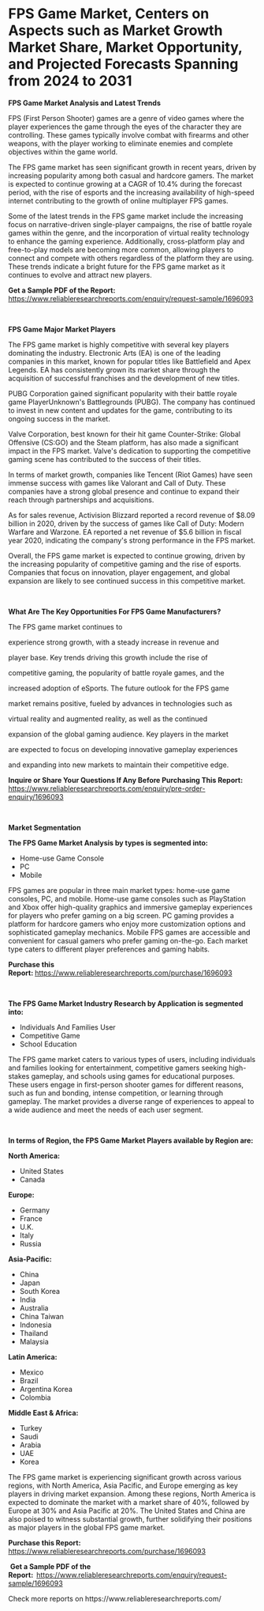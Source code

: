 <p><h1>FPS Game Market, Centers on Aspects such as Market Growth Market Share, Market Opportunity, and Projected Forecasts Spanning from 2024 to 2031</h1></p><p><strong>FPS Game Market Analysis and Latest Trends</strong></p>
<p><p>FPS (First Person Shooter) games are a genre of video games where the player experiences the game through the eyes of the character they are controlling. These games typically involve combat with firearms and other weapons, with the player working to eliminate enemies and complete objectives within the game world.</p><p>The FPS game market has seen significant growth in recent years, driven by increasing popularity among both casual and hardcore gamers. The market is expected to continue growing at a CAGR of 10.4% during the forecast period, with the rise of esports and the increasing availability of high-speed internet contributing to the growth of online multiplayer FPS games.</p><p>Some of the latest trends in the FPS game market include the increasing focus on narrative-driven single-player campaigns, the rise of battle royale games within the genre, and the incorporation of virtual reality technology to enhance the gaming experience. Additionally, cross-platform play and free-to-play models are becoming more common, allowing players to connect and compete with others regardless of the platform they are using. These trends indicate a bright future for the FPS game market as it continues to evolve and attract new players.</p></p>
<p><strong>Get a Sample PDF of the Report:&nbsp;</strong> <a href="https://www.reliableresearchreports.com/enquiry/request-sample/1696093">https://www.reliableresearchreports.com/enquiry/request-sample/1696093</a></p>
<p>&nbsp;</p>
<p><strong>FPS Game Major Market Players</strong></p>
<p><p>The FPS game market is highly competitive with several key players dominating the industry. Electronic Arts (EA) is one of the leading companies in this market, known for popular titles like Battlefield and Apex Legends. EA has consistently grown its market share through the acquisition of successful franchises and the development of new titles.</p><p>PUBG Corporation gained significant popularity with their battle royale game PlayerUnknown's Battlegrounds (PUBG). The company has continued to invest in new content and updates for the game, contributing to its ongoing success in the market.</p><p>Valve Corporation, best known for their hit game Counter-Strike: Global Offensive (CS:GO) and the Steam platform, has also made a significant impact in the FPS market. Valve's dedication to supporting the competitive gaming scene has contributed to the success of their titles.</p><p>In terms of market growth, companies like Tencent (Riot Games) have seen immense success with games like Valorant and Call of Duty. These companies have a strong global presence and continue to expand their reach through partnerships and acquisitions.</p><p>As for sales revenue, Activision Blizzard reported a record revenue of $8.09 billion in 2020, driven by the success of games like Call of Duty: Modern Warfare and Warzone. EA reported a net revenue of $5.6 billion in fiscal year 2020, indicating the company's strong performance in the FPS market.</p><p>Overall, the FPS game market is expected to continue growing, driven by the increasing popularity of competitive gaming and the rise of esports. Companies that focus on innovation, player engagement, and global expansion are likely to see continued success in this competitive market.</p></p>
<p>&nbsp;</p>
<p><strong>What Are The Key Opportunities For FPS Game Manufacturers?</strong></p>
<p><p>The FPS game market continues to</p><p>experience strong growth, with a steady increase in revenue and</p><p>player base. Key trends driving this growth include the rise of</p><p>competitive gaming, the popularity of battle royale games, and the</p><p>increased adoption of eSports. The future outlook for the FPS game</p><p>market remains positive, fueled by advances in technologies such as</p><p>virtual reality and augmented reality, as well as the continued</p><p>expansion of the global gaming audience. Key players in the market</p><p>are expected to focus on developing innovative gameplay experiences</p><p>and expanding into new markets to maintain their competitive edge.</p></p>
<p><strong>Inquire or Share Your Questions If Any Before Purchasing This Report:</strong> <a href="https://www.reliableresearchreports.com/enquiry/pre-order-enquiry/1696093">https://www.reliableresearchreports.com/enquiry/pre-order-enquiry/1696093</a></p>
<p>&nbsp;</p>
<p><strong>Market Segmentation</strong></p>
<p><strong>The FPS Game Market Analysis by types is segmented into:</strong></p>
<p><ul><li>Home-use Game Console</li><li>PC</li><li>Mobile</li></ul></p>
<p><p>FPS games are popular in three main market types: home-use game consoles, PC, and mobile. Home-use game consoles such as PlayStation and Xbox offer high-quality graphics and immersive gameplay experiences for players who prefer gaming on a big screen. PC gaming provides a platform for hardcore gamers who enjoy more customization options and sophisticated gameplay mechanics. Mobile FPS games are accessible and convenient for casual gamers who prefer gaming on-the-go. Each market type caters to different player preferences and gaming habits.</p></p>
<p><strong>Purchase this Report:&nbsp;</strong><a href="https://www.reliableresearchreports.com/purchase/1696093">https://www.reliableresearchreports.com/purchase/1696093</a></p>
<p>&nbsp;</p>
<p><strong>The FPS Game Market Industry Research by Application is segmented into:</strong></p>
<p><ul><li>Individuals And Families User</li><li>Competitive Game</li><li>School Education</li></ul></p>
<p><p>The FPS game market caters to various types of users, including individuals and families looking for entertainment, competitive gamers seeking high-stakes gameplay, and schools using games for educational purposes. These users engage in first-person shooter games for different reasons, such as fun and bonding, intense competition, or learning through gameplay. The market provides a diverse range of experiences to appeal to a wide audience and meet the needs of each user segment.</p></p>
<p>&nbsp;</p>
<p><strong>In terms of Region, the FPS Game Market Players available by Region are:</strong></p>
<p>
    <p> <strong> North America: </strong>
        <ul>
            <li>United States</li>
            <li>Canada</li>
        </ul>
        </p> 
    <p> <strong> Europe: </strong>
        <ul>
            <li>Germany</li>
            <li>France</li>
            <li>U.K.</li>
            <li>Italy</li>
            <li>Russia</li>
        </ul>
        </p> 
    <p> <strong> Asia-Pacific: </strong>
        <ul>
            <li>China</li>
            <li>Japan</li>
            <li>South Korea</li>
            <li>India</li>
            <li>Australia</li>
            <li>China Taiwan</li>
            <li>Indonesia</li>
            <li>Thailand</li>
            <li>Malaysia</li>
        </ul>
        </p> 
    <p> <strong> Latin America: </strong>
        <ul>
            <li>Mexico</li>
            <li>Brazil</li>
            <li>Argentina Korea</li>
            <li>Colombia</li>
        </ul>
        </p> 
    <p> <strong> Middle East & Africa: </strong>
        <ul>
            <li>Turkey</li>
            <li>Saudi</li>
            <li>Arabia</li>
            <li>UAE</li>
            <li>Korea</li>
        </ul>
    </p>
    </p>
<p><p>The FPS game market is experiencing significant growth across various regions, with North America, Asia Pacific, and Europe emerging as key players in driving market expansion. Among these regions, North America is expected to dominate the market with a market share of 40%, followed by Europe at 30% and Asia Pacific at 20%. The United States and China are also poised to witness substantial growth, further solidifying their positions as major players in the global FPS game market.</p></p>
<p><strong>Purchase this Report: </strong><a href="https://www.reliableresearchreports.com/purchase/1696093">https://www.reliableresearchreports.com/purchase/1696093</a></p>
<p>&nbsp;<strong>Get a Sample PDF of the Report:&nbsp;&nbsp;</strong><a href="https://www.reliableresearchreports.com/enquiry/request-sample/1696093">https://www.reliableresearchreports.com/enquiry/request-sample/1696093</a></p>
<p><strong></strong></p>
<p>Check more reports on https://www.reliableresearchreports.com/</p>